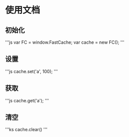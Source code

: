 # 使用文档

## 初始化

'''js
var FC = window.FastCache;
var cache = new FC();
'''

## 设置

'''js
cache.set('a', 100);
'''

## 获取

'''js
cache.get('a');
'''

## 清空

'''ks
cache.clear()
'''
